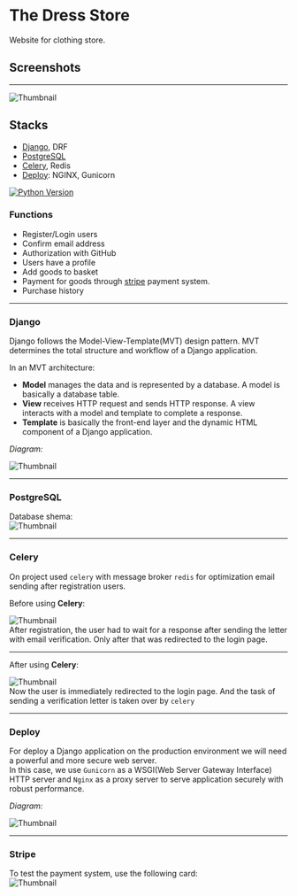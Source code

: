 # The Dress Store
Website for clothing store.
## Screenshots
___
![Thumbnail](Documents/products-photo.jpg)
## Stacks
+ [Django](#Django), DRF 
+ [PostgreSQL](#PostgreSQL)
+ [Celery](#Celery), Redis
+ [Deploy](#Deploy): NGINX, Gunicorn  
  
[![Python Version](https://img.shields.io/badge/python-3.9-blue.svg)]()
### Functions
+ Register/Login users
+ Confirm email address
+ Authorization with GitHub
+ Users have a profile
+ Add goods to basket
+ Payment for goods through [stripe](#Stripe) payment system.
+ Purchase history
___
### Django
Django follows the Model-View-Template(MVT) design pattern. MVT determines the total structure and workflow of a Django application.  
  
In an MVT architecture:
+ **Model** manages the data and is represented by a database. A model is basically a database table. 
+ **View** receives HTTP request and sends HTTP response. A view interacts with a model and template to complete a response.
+ **Template** is basically the front-end layer and the dynamic HTML component of a Django application.  
  
*Diagram:*  

![Thumbnail](Documents/django-work.jpg) 
___
### PostgreSQL
Database shema:  
![Thumbnail](Documents/store_dress-public.png) 
___
### Celery
On project used `celery` with message broker `redis` for optimization email sending after registration users.  
  
Before using **Celery**:  
  
![Thumbnail](Documents/email-verification.jpg)  
After registration, the user had to wait for a response after sending the letter with email verification. Only after that was redirected to the login page.  
___  
After using **Celery**:  
  
![Thumbnail](Documents/email-verification-celery.jpg)  
Now the user is immediately redirected to the login page. And the task of sending a verification letter is taken over by `celery`  
___  
### Deploy  
For deploy a Django application on the production environment we will need a powerful and more secure web server.  
In this case, we use `Gunicorn` as a WSGI(Web Server Gateway Interface) HTTP server and `Nginx` as a proxy server to serve application securely with robust performance.  
  
*Diagram:*  

![Thumbnail](Documents/server-work.jpg)  
___

### Stripe
To test the payment system, use the following card:  
![Thumbnail](Documents/card.png)  

